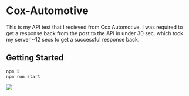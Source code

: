 # Cox-Automotive
  This is my API test that I recieved from Cox Automotive. I was required to get a response back from the post to the API in under 30 sec. which took my server ~12 secs to get a successful response back.
## Getting Started

```
npm i 
npm run start

```

<img src='https://cox-automotive-speed-test.s3.amazonaws.com/Screen+Shot+2019-09-14+at+7.18.50+PM.png'></img>
